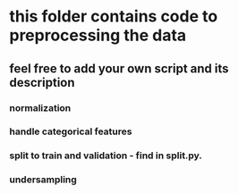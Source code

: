 # this folder contains code to preprocessing the data

## feel free to add your own script and its description
### normalization
### handle categorical features
### split to train and validation - find in split.py.
### undersampling


